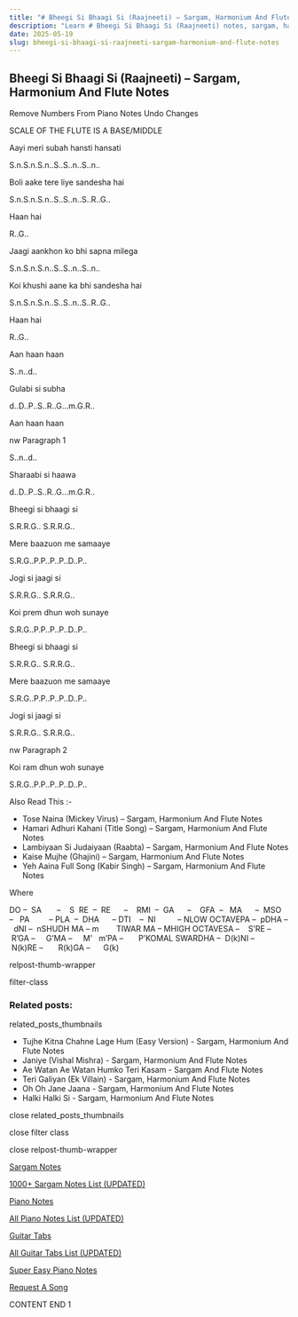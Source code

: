 ```yaml
---
title: "# Bheegi Si Bhaagi Si (Raajneeti) – Sargam, Harmonium And Flute Notes"
description: "Learn # Bheegi Si Bhaagi Si (Raajneeti) notes, sargam, harmonium notations and flute notes. Easy step-by-step tutorial for beginners."
date: 2025-05-19
slug: bheegi-si-bhaagi-si-raajneeti-sargam-harmonium-and-flute-notes
---
```


## Bheegi Si Bhaagi Si (Raajneeti) – Sargam, Harmonium And Flute Notes

Remove Numbers From Piano Notes
Undo Changes

SCALE OF THE FLUTE IS A BASE/MIDDLE

Aayi meri subah hansti hansati

S.n.S.n.S.n..S..S..n..S..n..

Boli aake tere liye sandesha hai

S.n.S.n.S.n..S..S..n..S..R..G..

Haan hai

R..G..

Jaagi aankhon ko bhi sapna milega

S.n.S.n.S.n..S..S..n..S..n..

Koi khushi aane ka bhi sandesha hai

S.n.S.n.S.n..S..S..n..S..R..G..

Haan hai

R..G..

Aan haan haan

S..n..d..

Gulabi si subha

d..D..P..S..R..G…m.G.R..

Aan haan haan

nw Paragraph 1

S..n..d..

Sharaabi si haawa

d..D..P..S..R..G…m.G.R..

Bheegi si bhaagi si

S.R.R.G.. S.R.R.G..

Mere baazuon me samaaye

S.R.G..P.P..P..P..D..P..

Jogi si jaagi si

S.R.R.G.. S.R.R.G..

Koi prem dhun woh sunaye

S.R.G..P.P..P..P..D..P..

Bheegi si bhaagi si

S.R.R.G.. S.R.R.G..

Mere baazuon me samaaye

S.R.G..P.P..P..P..D..P..

Jogi si jaagi si

S.R.R.G.. S.R.R.G..

nw Paragraph 2

Koi ram dhun woh sunaye

S.R.G..P.P..P..P..D..P..

Also Read This :-

* Tose Naina (Mickey Virus) – Sargam, Harmonium And Flute Notes
* Hamari Adhuri Kahani (Title Song) – Sargam, Harmonium And Flute Notes
* Lambiyaan Si Judaiyaan (Raabta) – Sargam, Harmonium And Flute Notes
* Kaise Mujhe (Ghajini) – Sargam, Harmonium And Flute Notes
* Yeh Aaina Full Song (Kabir Singh) – Sargam, Harmonium And Flute Notes

Where

DO –  SA       –    S  RE  –  RE      –    RMI  –  GA      –    GFA  –   MA      –  MSO  –   PA         – PLA  –  DHA      – DTI    –  NI          – NLOW OCTAVEPA –  pDHA –  dNI –  nSHUDH MA – m        TIWAR MA – MHIGH OCTAVESA –    S’RE –     R’GA –     G’MA –     M’   m’PA –       P’KOMAL SWARDHA –  D(k)NI –       N(k)RE –       R(k)GA –      G(k)

relpost-thumb-wrapper

filter-class

### Related posts:

related_posts_thumbnails

* Tujhe Kitna Chahne Lage Hum (Easy Version) - Sargam, Harmonium And Flute Notes
* Janiye (Vishal Mishra) - Sargam, Harmonium And Flute Notes
* Ae Watan Ae Watan Humko Teri Kasam - Sargam And Flute Notes
* Teri Galiyan (Ek Villain) - Sargam, Harmonium And Flute Notes
* Oh Oh Jane Jaana - Sargam, Harmonium And Flute Notes
* Halki Halki Si - Sargam, Harmonium And Flute Notes

close related_posts_thumbnails

close filter class

close relpost-thumb-wrapper

[Sargam Notes](/sargam-notes.html)

[1000+ Sargam Notes List (UPDATED)](/all-songs-list-sargam-notes.html)

[Piano Notes](/piano-notes.html)

[All Piano Notes List (UPDATED)](/all-songs-list-piano-notes.html)

[Guitar Tabs](/guitar-tabs.html)

[All Guitar Tabs List (UPDATED)](/all-songs-list-guitar-tabs.html)

[Super Easy Piano Notes](https://studywall.in/)

[Request A Song](/request-a-song.html)

CONTENT END 1

